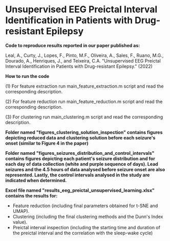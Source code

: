 # Unsupervised EEG Preictal Interval Identification in Patients with Drug-resistant Epilepsy

__Code to reproduce results reported in our paper published as:__

Leal, A., Curty, J., Lopes, F., Pinto, M.F., Oliveira, A., Sales, F., Ruano, M.G., Dourado, A., Henriques, J., and Teixeira, C.A. "Unsupervised EEG Preictal Interval Identification in Patients with Drug-resistant Epilepsy." (2022)

__How to run the code__

(1) For feature extraction run main_feature_extraction.m script and read the corresponding description.

(2) For feature reduction run main_feature_reduction.m script and read the corresponding description.

(3) For clustering run main_clustering.m script and read the corresponding description.


__Folder named "figures_clustering_solution_inspection" contains figures depicting reduced data and clustering solution before each seizure's onset (similar to Figure 4 in the paper)__

__Folder named "figures_seizures_distribution_and_control_intervals" contains figures depicting each patient's seizure distribution and for each day of data collection (white and purple sequence of days). Lead seizures and the 4.5 hours of data analysed before seizure onset are also represented. Lastly, the control intervals analysed in the study are indicated when determined.__

__Excel file named "results_eeg_preictal_unsupervised_learning.xlsx" contains the results for:__ 

- Feature reduction (including final parameters obtained for t-SNE and UMAP).
- Clustering (including the final clustering methods and the Dunn's Index value). 
- Preictal interval inspection (including the starting time and duration of the preictal interval and the correlation with the sleep-wake cycle)
